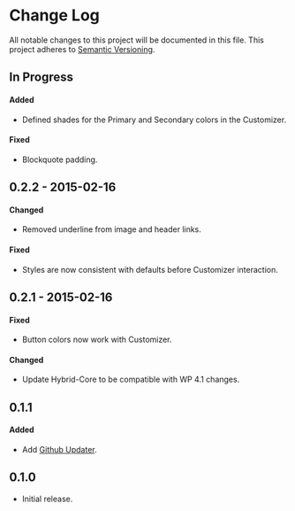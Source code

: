 # Change Log
All notable changes to this project will be documented in this file.
This project adheres to [Semantic Versioning](http://semver.org/).

## In Progress
#### Added
-  Defined shades for the Primary and Secondary colors in the Customizer.

#### Fixed
-  Blockquote padding.

## 0.2.2 - 2015-02-16
#### Changed
-  Removed underline from image and header links.

#### Fixed
-  Styles are now consistent with defaults before Customizer interaction.

## 0.2.1 - 2015-02-16
#### Fixed
-  Button colors now work with Customizer.

#### Changed
- Update Hybrid-Core to be compatible with WP 4.1 changes.

## 0.1.1
#### Added
- Add [Github Updater](https://github.com/afragen/github-updater).

## 0.1.0
- Initial release.
